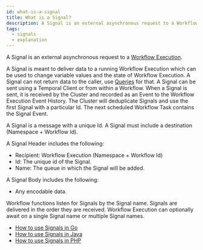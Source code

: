 ```yaml
---
id: what-is-a-signal
title: What is a Signal?
description: A Signal is an external asynchronous request to a Workflow Execution.
tags:
  - signals
  - explanation
---
```


A Signal is an external asynchronous request to a [Workflow Execution](/docs/content/what-is-a-workflow-execution).

A Signal is meant to deliver data to a running Workflow Execution which can be used to change variable values and the state of Workflow Execution.
A Signal can not return data to the caller, use [Queries](/docs/content/what-is-a-query) for that.
A Signal can be sent using a Temporal Client or from within a Workflow.
When a Signal is sent, it is received by the Cluster and recorded as an Event to the Workflow Execution Event History.
The Cluster will deduplicate Signals and use the first Signal with a particular Id.
The next scheduled Workflow Task contains the Signal Event.

A Signal is a message with a unique Id.
A Signal must include a destination (Namespace + Workflow Id).

A Signal Header includes the following:

- Recipient: Workflow Execution (Namespace + Workflow Id)
- Id: The unique id of the Signal.
- Name: The queue in which the Signal will be added.

A Signal Body includes the following:

- Any encodable data.

Workflow functions listen for Signals by the Signal name.
Signals are delivered in the order they are received.
Workflow Execution can optionally await on a single Signal name or multiple Signal names.

- [How to use Signals in Go](/docs/go/signals)
- [How to use Signals in Java](/docs/java/signals)
- [How to use Signals in PHP](/docs/php/signals)
